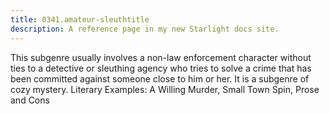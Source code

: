 ```yaml
---
title: 0341.amateur-sleuthtitle
description: A reference page in my new Starlight docs site.
---
```

This subgenre usually involves a non-law enforcement character without ties to a detective or sleuthing agency who tries to solve a crime that has been committed against someone close to him or her. It is a subgenre of cozy mystery. Literary Examples: A Willing Murder, Small Town Spin, Prose and Cons